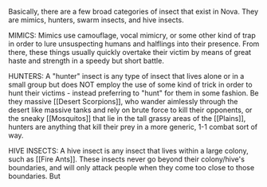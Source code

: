 Basically, there are a few broad categories of insect that exist in Nova. They are mimics, hunters, swarm insects, and hive insects. 

MIMICS:
Mimics use camouflage, vocal mimicry, or some other kind of trap in order to lure unsuspecting humans and halflings into their presence. From there, these things usually quickly overtake their victim by means of great haste and strength in a speedy but short battle. 

HUNTERS:
A "hunter" insect is any type of insect that lives alone or in a small group but does NOT employ the use of some kind of trick in order to hunt their victims - instead preferring to "hunt" for them in some fashion. Be they massive [[Desert Scorpions]], who wander aimlessly through the desert like massive tanks and rely on brute force to kill their opponents, or the sneaky [[Mosquitos]] that lie in the tall grassy areas of the [[Plains]], hunters are anything that kill their prey in a more generic, 1-1 combat sort of way.

HIVE INSECTS:
A hive insect is any insect that lives within a large colony, such as [[Fire Ants]]. These insects never go beyond their colony/hive's boundaries, and will only attack people when they come too close to those boundaries. But 